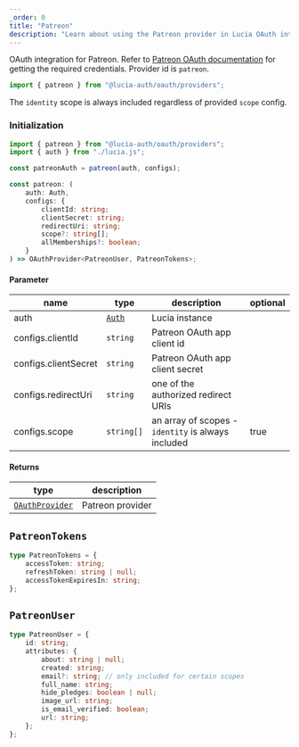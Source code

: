 ```yaml
---
_order: 0
title: "Patreon"
description: "Learn about using the Patreon provider in Lucia OAuth integration"
---
```


OAuth integration for Patreon. Refer to [Patreon OAuth documentation](https://docs.patreon.com/#clients-and-api-keys) for getting the required credentials. Provider id is `patreon`.

```ts
import { patreon } from "@lucia-auth/oauth/providers";
```

The `identity` scope is always included regardless of provided `scope` config.

### Initialization

```ts
import { patreon } from "@lucia-auth/oauth/providers";
import { auth } from "./lucia.js";

const patreonAuth = patreon(auth, configs);
```

```ts
const patreon: (
	auth: Auth,
	configs: {
		clientId: string;
		clientSecret: string;
		redirectUri: string;
		scope?: string[];
		allMemberships?: boolean;
	}
) => OAuthProvider<PatreonUser, PatreonTokens>;
```

#### Parameter

| name                 | type                                 | description                                        | optional |
| -------------------- | ------------------------------------ | -------------------------------------------------- | -------- |
| auth                 | [`Auth`](/reference/lucia-auth/auth) | Lucia instance                                     |          |
| configs.clientId     | `string`                             | Patreon OAuth app client id                        |          |
| configs.clientSecret | `string`                             | Patreon OAuth app client secret                    |          |
| configs.redirectUri  | `string`                             | one of the authorized redirect URIs                |          |
| configs.scope        | `string[]`                           | an array of scopes - `identity` is always included | true     |

#### Returns

| type                                              | description      |
| ------------------------------------------------- | ---------------- |
| [`OAuthProvider`](/reference/oauth/oauthprovider) | Patreon provider |

## `PatreonTokens`

```ts
type PatreonTokens = {
	accessToken: string;
	refreshToken: string | null;
	accessTokenExpiresIn: string;
};
```

## `PatreonUser`

```ts
type PatreonUser = {
	id: string;
	attributes: {
		about: string | null;
		created: string;
		email?: string; // only included for certain scopes
		full_name: string;
		hide_pledges: boolean | null;
		image_url: string;
		is_email_verified: boolean;
		url: string;
	};
};
```
